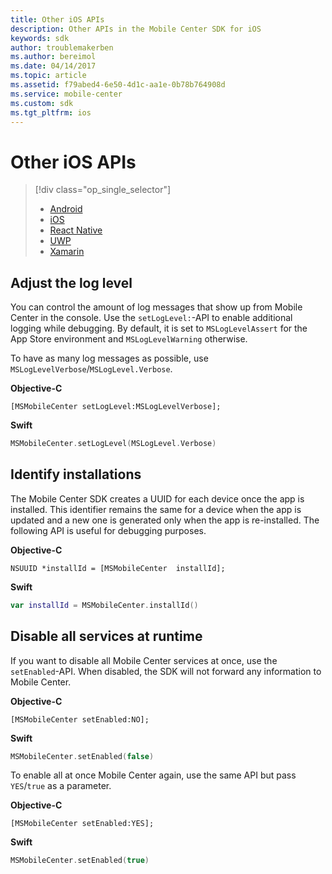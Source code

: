 ```yaml
---
title: Other iOS APIs
description: Other APIs in the Mobile Center SDK for iOS
keywords: sdk
author: troublemakerben
ms.author: bereimol
ms.date: 04/14/2017
ms.topic: article
ms.assetid: f79abed4-6e50-4d1c-aa1e-0b78b764908d
ms.service: mobile-center
ms.custom: sdk
ms.tgt_pltfrm: ios
---
```


# Other iOS APIs

> [!div class="op_single_selector"]
> * [Android](android.md)
> * [iOS](ios.md)
> * [React Native](react-native.md)
> * [UWP](uwp.md)
> * [Xamarin](xamarin.md)

## Adjust the log level

You can control the amount of log messages that show up from Mobile Center in the console. Use the `setLogLevel:`-API to enable additional logging while debugging. By default, it is set to `MSLogLevelAssert` for the App Store environment and `MSLogLevelWarning` otherwise.

To have as many log messages as possible, use `MSLogLevelVerbose`/`MSLogLevel.Verbose`.

**Objective-C**

```obj-c
[MSMobileCenter setLogLevel:MSLogLevelVerbose];
```

**Swift**

```swift
MSMobileCenter.setLogLevel(MSLogLevel.Verbose)
```

## Identify installations

The Mobile Center SDK creates a UUID for each device once the app is installed. This identifier remains the same for a device when the app is updated and a new one is generated only when the app is re-installed. The following API is useful for debugging purposes.

**Objective-C**

```obj-c
NSUUID *installId = [MSMobileCenter  installId];
```

**Swift**

```swift
var installId = MSMobileCenter.installId()
```

## Disable all services at runtime

If you want to disable all Mobile Center services at once, use the `setEnabled`-API. When disabled, the SDK will not forward any information to Mobile Center.

**Objective-C**

```obj-c
[MSMobileCenter setEnabled:NO];
```

**Swift**

```swift
MSMobileCenter.setEnabled(false)
```

To enable all at once Mobile Center again, use the same API but pass `YES`/`true` as a parameter.

**Objective-C**

```obj-c
[MSMobileCenter setEnabled:YES];
```

**Swift**

```swift
MSMobileCenter.setEnabled(true)
```
